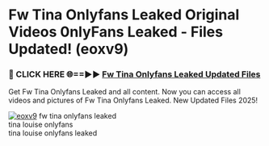 # Fw Tina Onlyfans Leaked Original Videos 0nlyFans Leaked - Files Updated! (eoxv9)

<h3>🔴 CLICK HERE 🌐==►► <a href="https://tinyurl.com/x26r9saj" rel="nofollow">Fw Tina Onlyfans Leaked Updated Files</a></h3>

Get Fw Tina Onlyfans Leaked and all content. Now you can access all videos and pictures of Fw Tina Onlyfans Leaked. New Updated Files 2025!

[![eoxv9](https://i.imgur.com/LkgZPqh.gif)](https://tinyurl.com/x26r9saj)
fw tina onlyfans leaked<br>
tina louise onlyfans<br>
tina louise onlyfans leaked
